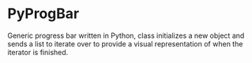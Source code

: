 # PyProgBar
Generic progress bar written in Python, class initializes a new object and sends a list to iterate over to provide a visual representation of when the iterator is finished.

